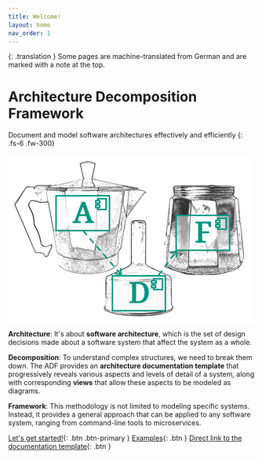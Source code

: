 ```yaml
---
title: Welcome!
layout: home
nav_order: 1
---
```


{: .translation }
Some pages are machine-translated from German and are marked with a note at the top.

# Architecture Decomposition Framework

Document and model software architectures effectively and efficiently
{: .fs-6 .fw-300}

![logo](assets/images/adf-logo500x340.png)

**Architecture**: It's about **software architecture**, which is the set of design decisions made about a software system that affect the system as a whole.

**Decomposition**: To understand complex structures, we need to break them down. The ADF provides an **architecture documentation template** that progressively reveals various aspects and levels of detail of a system, along with corresponding **views** that allow these aspects to be modeled as diagrams.

**Framework**: This methodology is not limited to modeling specific systems. Instead, it provides a general approach that can be applied to any software system, ranging from command-line tools to microservices.

[Let's get started!](pages/about.html){: .btn .btn-primary }
[Examples](pages/documentation/examples.html){: .btn }
[Direct link to the documentation template](pages/documentation/index.html#using-the-documentation-template){: .btn }
